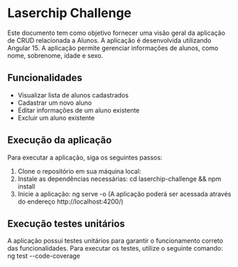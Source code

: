 # Laserchip Challenge

Este documento tem como objetivo fornecer uma visão geral da aplicação de CRUD relacionada a Alunos. A aplicação é desenvolvida utilizando Angular 15. A aplicação permite gerenciar informações de alunos, como nome, sobrenome, idade e sexo.

## Funcionalidades

- Visualizar lista de alunos cadastrados
- Cadastrar um novo aluno
- Editar informações de um aluno existente
- Excluir um aluno existente

## Execução da aplicação

Para executar a aplicação, siga os seguintes passos:
1. Clone o repositório em sua máquina local: 
2. Instale as dependências necessárias: cd laserchip-challenge && npm install
3. Inicie a aplicação: ng serve -o (A aplicação poderá ser acessada através do endereço http://localhost:4200/)

## Execução testes unitários

A aplicação possui testes unitários para garantir o funcionamento correto das funcionalidades. Para executar os testes, utilize o seguinte comando: ng test --code-coverage

